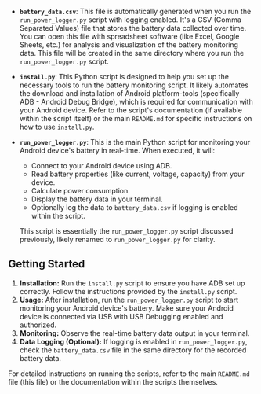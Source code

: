 *   **`battery_data.csv`**: This file is automatically generated when you run the `run_power_logger.py` script with logging enabled. It's a CSV (Comma Separated Values) file that stores the battery data collected over time. You can open this file with spreadsheet software (like Excel, Google Sheets, etc.) for analysis and visualization of the battery monitoring data. This file will be created in the same directory where you run the `run_power_logger.py` script.
*   **`install.py`**: This Python script is designed to help you set up the necessary tools to run the battery monitoring script.  It likely automates the download and installation of Android platform-tools (specifically ADB - Android Debug Bridge), which is required for communication with your Android device. Refer to the script's documentation (if available within the script itself) or the main `README.md` for specific instructions on how to use `install.py`.
*   **`run_power_logger.py`**: This is the main Python script for monitoring your Android device's battery in real-time. When executed, it will:
    *   Connect to your Android device using ADB.
    *   Read battery properties (like current, voltage, capacity) from your device.
    *   Calculate power consumption.
    *   Display the battery data in your terminal.
    *   Optionally log the data to `battery_data.csv` if logging is enabled within the script.

    This script is essentially the `run_power_logger.py` script discussed previously, likely renamed to `run_power_logger.py` for clarity.

## Getting Started

1.  **Installation:** Run the `install.py` script to ensure you have ADB set up correctly. Follow the instructions provided by the `install.py` script.
2.  **Usage:** After installation, run the `run_power_logger.py` script to start monitoring your Android device's battery. Make sure your Android device is connected via USB with USB Debugging enabled and authorized.
3.  **Monitoring:** Observe the real-time battery data output in your terminal.
4.  **Data Logging (Optional):** If logging is enabled in `run_power_logger.py`, check the `battery_data.csv` file in the same directory for the recorded battery data.

For detailed instructions on running the scripts, refer to the main `README.md` file (this file) or the documentation within the scripts themselves.
